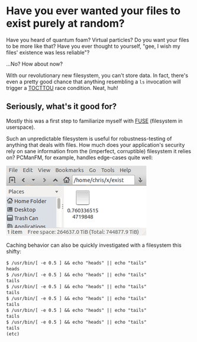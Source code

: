 Have you ever wanted your files to exist purely at random?
==========================================================
Have you heard of quantum foam? Virtual particles? Do you want your files to be
more like that?
Have you ever thought to yourself,
"gee, I wish my files' existence was less reliable"?

...No? How about now?

With our revolutionary new filesystem, you can't store data. In fact, there's
even a pretty good chance that anything resembling a `ls` invocation will
trigger a [TOCTTOU](https://en.wikipedia.org/wiki/Time_of_check_to_time_of_use)
race condition. Neat, huh!

Seriously, what's it good for?
------------------------------
Mostly this was a first step to familiarize myself with [FUSE](https://en.wikipedia.org/wiki/Filesystem_in_Userspace) (filesystem in userspace).

Such an unpredictable filesystem is useful for robustness-testing of anything
that deals with files. How much does your application's security rely on sane
information from the (imperfect, corruptible) filesystem it relies on?
PCManFM, for example, handles edge-cases quite well:

![PCManFM interacting with randomly-disappearing folders](random.gif "DiceFS in PCManFM")

Caching behavior can also be quickly investigated with a filesystem this shifty:


    $ /usr/bin/[ -e 0.5 ] && echo "heads" || echo "tails"
    heads
    $ /usr/bin/[ -e 0.5 ] && echo "heads" || echo "tails"
    tails
    $ /usr/bin/[ -e 0.5 ] && echo "heads" || echo "tails"
    tails
    $ /usr/bin/[ -e 0.5 ] && echo "heads" || echo "tails"
    tails
    $ /usr/bin/[ -e 0.5 ] && echo "heads" || echo "tails"
    tails
    $ /usr/bin/[ -e 0.5 ] && echo "heads" || echo "tails"
    tails
    (etc)


